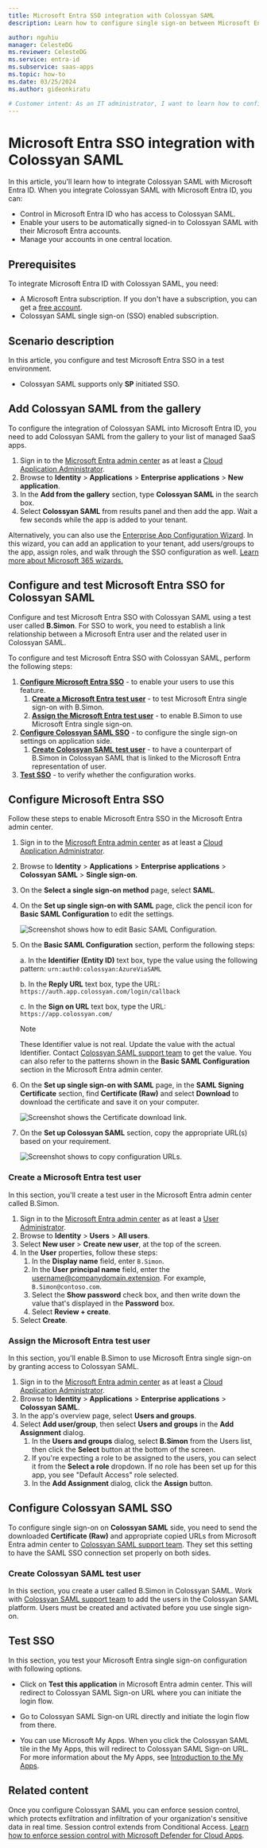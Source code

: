 ```yaml
---
title: Microsoft Entra SSO integration with Colossyan SAML
description: Learn how to configure single sign-on between Microsoft Entra ID and Colossyan SAML.

author: nguhiu
manager: CelesteDG
ms.reviewer: CelesteDG
ms.service: entra-id
ms.subservice: saas-apps
ms.topic: how-to
ms.date: 03/25/2024
ms.author: gideonkiratu

# Customer intent: As an IT administrator, I want to learn how to configure single sign-on between Microsoft Entra ID and Colossyan SAML so that I can control who has access to Colossyan SAML, enable automatic sign-in with Microsoft Entra accounts, and manage my accounts in one central location.
---
```


# Microsoft Entra SSO integration with Colossyan SAML

In this article,  you'll learn how to integrate Colossyan SAML with Microsoft Entra ID. When you integrate Colossyan SAML with Microsoft Entra ID, you can:

* Control in Microsoft Entra ID who has access to Colossyan SAML.
* Enable your users to be automatically signed-in to Colossyan SAML with their Microsoft Entra accounts.
* Manage your accounts in one central location.

## Prerequisites

To integrate Microsoft Entra ID with Colossyan SAML, you need:

* A Microsoft Entra subscription. If you don't have a subscription, you can get a [free account](https://azure.microsoft.com/free/).
* Colossyan SAML single sign-on (SSO) enabled subscription.

## Scenario description

In this article,  you configure and test Microsoft Entra SSO in a test environment.

* Colossyan SAML supports only **SP** initiated SSO.

## Add Colossyan SAML from the gallery

To configure the integration of Colossyan SAML into Microsoft Entra ID, you need to add Colossyan SAML from the gallery to your list of managed SaaS apps.

1. Sign in to the [Microsoft Entra admin center](https://entra.microsoft.com) as at least a [Cloud Application Administrator](~/identity/role-based-access-control/permissions-reference.md#cloud-application-administrator).
1. Browse to **Identity** > **Applications** > **Enterprise applications** > **New application**.
1. In the **Add from the gallery** section, type **Colossyan SAML** in the search box.
1. Select **Colossyan SAML** from results panel and then add the app. Wait a few seconds while the app is added to your tenant.

Alternatively, you can also use the [Enterprise App Configuration Wizard](https://portal.office.com/AdminPortal/home?Q=Docs#/azureadappintegration). In this wizard, you can add an application to your tenant, add users/groups to the app, assign roles, and walk through the SSO configuration as well. [Learn more about Microsoft 365 wizards.](/microsoft-365/admin/misc/azure-ad-setup-guides)

## Configure and test Microsoft Entra SSO for Colossyan SAML

Configure and test Microsoft Entra SSO with Colossyan SAML using a test user called **B.Simon**. For SSO to work, you need to establish a link relationship between a Microsoft Entra user and the related user in Colossyan SAML.

To configure and test Microsoft Entra SSO with Colossyan SAML, perform the following steps:

1. **[Configure Microsoft Entra SSO](#configure-microsoft-entra-sso)** - to enable your users to use this feature.
    1. **[Create a Microsoft Entra test user](#create-a-microsoft-entra-id-test-user)** - to test Microsoft Entra single sign-on with B.Simon.
    1. **[Assign the Microsoft Entra test user](#assign-the-microsoft-entra-id-test-user)** - to enable B.Simon to use Microsoft Entra single sign-on.
1. **[Configure Colossyan SAML SSO](#configure-colossyan-saml-sso)** - to configure the single sign-on settings on application side.
    1. **[Create Colossyan SAML test user](#create-colossyan-saml-test-user)** - to have a counterpart of B.Simon in Colossyan SAML that is linked to the Microsoft Entra representation of user.
1. **[Test SSO](#test-sso)** - to verify whether the configuration works.

## Configure Microsoft Entra SSO

Follow these steps to enable Microsoft Entra SSO in the Microsoft Entra admin center.

1. Sign in to the [Microsoft Entra admin center](https://entra.microsoft.com) as at least a [Cloud Application Administrator](~/identity/role-based-access-control/permissions-reference.md#cloud-application-administrator).
1. Browse to **Identity** > **Applications** > **Enterprise applications** > **Colossyan SAML** > **Single sign-on**.
1. On the **Select a single sign-on method** page, select **SAML**.
1. On the **Set up single sign-on with SAML** page, click the pencil icon for **Basic SAML Configuration** to edit the settings.

   ![Screenshot shows how to edit Basic SAML Configuration.](common/edit-urls.png "Basic Configuration")

1. On the **Basic SAML Configuration** section, perform the following steps:

    a. In the **Identifier (Entity ID)** text box, type the value using the following pattern:
    `urn:auth0:colossyan:AzureViaSAML`

    b. In the **Reply URL** text box, type the URL:
    `https://auth.app.colossyan.com/login/callback`

    c. In the **Sign on URL** text box, type the URL:
    `https://app.colossyan.com/`

	> [!NOTE]
	> These Identifier value is not real. Update the value with the actual Identifier. Contact [Colossyan SAML support team](mailto:info@colossyan.com) to get the value. You can also refer to the patterns shown in the **Basic SAML Configuration** section in the Microsoft Entra admin center.

1. On the **Set up single sign-on with SAML** page, in the **SAML Signing Certificate** section, find **Certificate (Raw)** and select **Download** to download the certificate and save it on your computer.

	![Screenshot shows the Certificate download link.](common/certificateraw.png "Certificate")

1. On the **Set up Colossyan SAML** section, copy the appropriate URL(s) based on your requirement.

	![Screenshot shows to copy configuration URLs.](common/copy-configuration-urls.png "Metadata")

<a name='create-a-microsoft-entra-id-test-user'></a>

### Create a Microsoft Entra test user

In this section, you'll create a test user in the Microsoft Entra admin center called B.Simon.

1. Sign in to the [Microsoft Entra admin center](https://entra.microsoft.com) as at least a [User Administrator](~/identity/role-based-access-control/permissions-reference.md#user-administrator).
1. Browse to **Identity** > **Users** > **All users**.
1. Select **New user** > **Create new user**, at the top of the screen.
1. In the **User** properties, follow these steps:
   1. In the **Display name** field, enter `B.Simon`.  
   1. In the **User principal name** field, enter the username@companydomain.extension. For example, `B.Simon@contoso.com`.
   1. Select the **Show password** check box, and then write down the value that's displayed in the **Password** box.
   1. Select **Review + create**.
1. Select **Create**.

<a name='assign-the-microsoft-entra-id-test-user'></a>

### Assign the Microsoft Entra test user

In this section, you'll enable B.Simon to use Microsoft Entra single sign-on by granting access to Colossyan SAML.

1. Sign in to the [Microsoft Entra admin center](https://entra.microsoft.com) as at least a [Cloud Application Administrator](~/identity/role-based-access-control/permissions-reference.md#cloud-application-administrator).
1. Browse to **Identity** > **Applications** > **Enterprise applications** > **Colossyan SAML**.
1. In the app's overview page, select **Users and groups**.
1. Select **Add user/group**, then select **Users and groups** in the **Add Assignment** dialog.
   1. In the **Users and groups** dialog, select **B.Simon** from the Users list, then click the **Select** button at the bottom of the screen.
   1. If you're expecting a role to be assigned to the users, you can select it from the **Select a role** dropdown. If no role has been set up for this app, you see "Default Access" role selected.
   1. In the **Add Assignment** dialog, click the **Assign** button.

## Configure Colossyan SAML SSO

To configure single sign-on on **Colossyan SAML** side, you need to send the downloaded **Certificate (Raw)** and appropriate copied URLs from Microsoft Entra admin center to [Colossyan SAML support team](mailto:info@colossyan.com). They set this setting to have the SAML SSO connection set properly on both sides.

### Create Colossyan SAML test user

In this section, you create a user called B.Simon in Colossyan SAML. Work with [Colossyan SAML support team](mailto:info@colossyan.com) to add the users in the Colossyan SAML platform. Users must be created and activated before you use single sign-on.

## Test SSO 

In this section, you test your Microsoft Entra single sign-on configuration with following options.
 
* Click on **Test this application** in Microsoft Entra admin center. This will redirect to Colossyan SAML Sign-on URL where you can initiate the login flow.
 
* Go to Colossyan SAML Sign-on URL directly and initiate the login flow from there.
 
* You can use Microsoft My Apps. When you click the Colossyan SAML tile in the My Apps, this will redirect to Colossyan SAML Sign-on URL. For more information about the My Apps, see [Introduction to the My Apps](https://support.microsoft.com/account-billing/sign-in-and-start-apps-from-the-my-apps-portal-2f3b1bae-0e5a-4a86-a33e-876fbd2a4510).

## Related content

Once you configure Colossyan SAML you can enforce session control, which protects exfiltration and infiltration of your organization's sensitive data in real time. Session control extends from Conditional Access. [Learn how to enforce session control with Microsoft Defender for Cloud Apps](/cloud-app-security/proxy-deployment-any-app).
